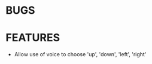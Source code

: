 BUGS
=================

FEATURES
=================

- Allow use of voice to choose 'up', 'down', 'left', 'right'